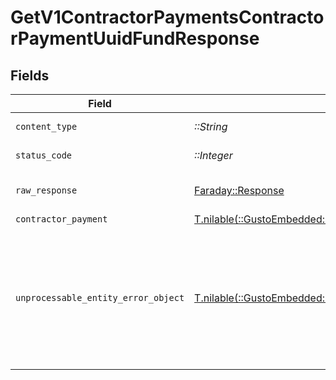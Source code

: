 # GetV1ContractorPaymentsContractorPaymentUuidFundResponse


## Fields

| Field                                                                                                                                                                                                                                                                                             | Type                                                                                                                                                                                                                                                                                              | Required                                                                                                                                                                                                                                                                                          | Description                                                                                                                                                                                                                                                                                       |
| ------------------------------------------------------------------------------------------------------------------------------------------------------------------------------------------------------------------------------------------------------------------------------------------------- | ------------------------------------------------------------------------------------------------------------------------------------------------------------------------------------------------------------------------------------------------------------------------------------------------- | ------------------------------------------------------------------------------------------------------------------------------------------------------------------------------------------------------------------------------------------------------------------------------------------------- | ------------------------------------------------------------------------------------------------------------------------------------------------------------------------------------------------------------------------------------------------------------------------------------------------- |
| `content_type`                                                                                                                                                                                                                                                                                    | *::String*                                                                                                                                                                                                                                                                                        | :heavy_check_mark:                                                                                                                                                                                                                                                                                | HTTP response content type for this operation                                                                                                                                                                                                                                                     |
| `status_code`                                                                                                                                                                                                                                                                                     | *::Integer*                                                                                                                                                                                                                                                                                       | :heavy_check_mark:                                                                                                                                                                                                                                                                                | HTTP response status code for this operation                                                                                                                                                                                                                                                      |
| `raw_response`                                                                                                                                                                                                                                                                                    | [Faraday::Response](https://www.rubydoc.info/gems/faraday/Faraday/Response)                                                                                                                                                                                                                       | :heavy_check_mark:                                                                                                                                                                                                                                                                                | Raw HTTP response; suitable for custom response parsing                                                                                                                                                                                                                                           |
| `contractor_payment`                                                                                                                                                                                                                                                                              | [T.nilable(::GustoEmbedded::Shared::ContractorPayment)](../../models/shared/contractorpayment.md)                                                                                                                                                                                                 | :heavy_minus_sign:                                                                                                                                                                                                                                                                                | Example response                                                                                                                                                                                                                                                                                  |
| `unprocessable_entity_error_object`                                                                                                                                                                                                                                                               | [T.nilable(::GustoEmbedded::Shared::UnprocessableEntityErrorObject)](../../models/shared/unprocessableentityerrorobject.md)                                                                                                                                                                       | :heavy_minus_sign:                                                                                                                                                                                                                                                                                | Unprocessable Entity <br/>  <br/>This may happen when the body of your request contains errors such as `invalid_attribute_value`, or the request fails due to an `invalid_operation`. See the [Errors Categories](https://docs.gusto.com/embedded-payroll/docs/error-categories) guide for more details.<br/> |